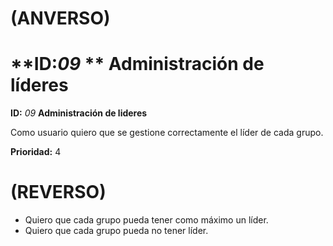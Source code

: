 # (ANVERSO)

**ID:*09* **  **Administración de líderes**
=======
**ID:** *09*  **Administración de lideres**

Como usuario quiero que se gestione correctamente el líder de cada grupo.

**Prioridad:** 4


# (REVERSO)

* Quiero que cada grupo pueda tener como máximo un líder.
* Quiero que cada grupo pueda no tener líder.
